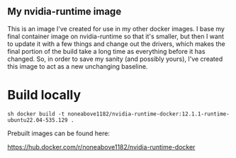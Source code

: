 ## My nvidia-runtime image

This is an image I've created for use in my other docker images. I base my final container image on nvidia-runtime so that it's smaller, but then I want to update it with a few things and change out the drivers, which makes the final portion of the build take a long time as everything before it has changed. So, in order to save my sanity (and possibly yours), I've created this image to act as a new unchanging baseline.

# Build locally

`sh
docker build -t noneabove1182/nvidia-runtime-docker:12.1.1-runtime-ubuntu22.04-535.129 .
`

Prebuilt images can be found here:

https://hub.docker.com/r/noneabove1182/nvidia-runtime-docker
